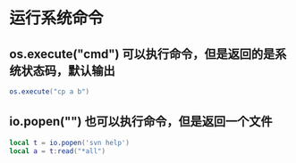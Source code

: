 
# 运行系统命令

## os.execute("cmd") 可以执行命令，但是返回的是系统状态码，默认输出
```lua
os.execute("cp a b")
```

## io.popen("") 也可以执行命令，但是返回一个文件
```lua
local t = io.popen('svn help')
local a = t:read("*all")
```
